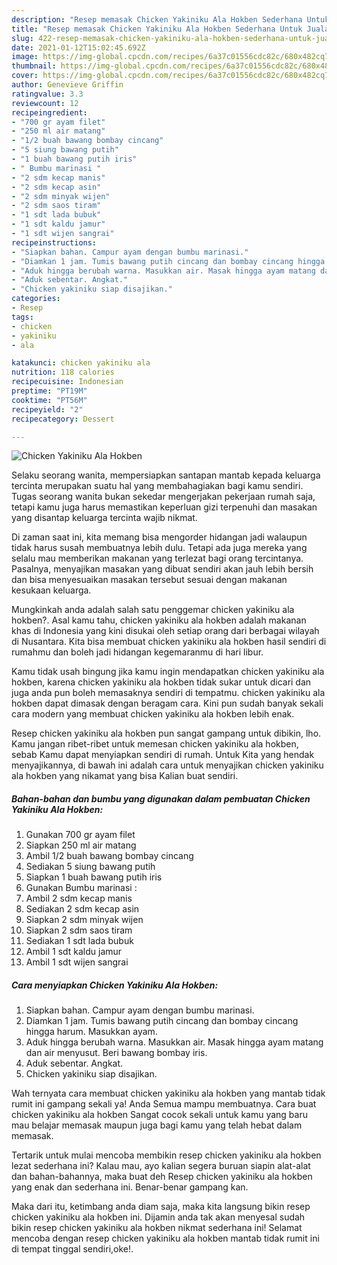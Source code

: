 ```yaml
---
description: "Resep memasak Chicken Yakiniku Ala Hokben Sederhana Untuk Jualan"
title: "Resep memasak Chicken Yakiniku Ala Hokben Sederhana Untuk Jualan"
slug: 422-resep-memasak-chicken-yakiniku-ala-hokben-sederhana-untuk-jualan
date: 2021-01-12T15:02:45.692Z
image: https://img-global.cpcdn.com/recipes/6a37c01556cdc82c/680x482cq70/chicken-yakiniku-ala-hokben-foto-resep-utama.jpg
thumbnail: https://img-global.cpcdn.com/recipes/6a37c01556cdc82c/680x482cq70/chicken-yakiniku-ala-hokben-foto-resep-utama.jpg
cover: https://img-global.cpcdn.com/recipes/6a37c01556cdc82c/680x482cq70/chicken-yakiniku-ala-hokben-foto-resep-utama.jpg
author: Genevieve Griffin
ratingvalue: 3.3
reviewcount: 12
recipeingredient:
- "700 gr ayam filet"
- "250 ml air matang"
- "1/2 buah bawang bombay cincang"
- "5 siung bawang putih"
- "1 buah bawang putih iris"
- " Bumbu marinasi "
- "2 sdm kecap manis"
- "2 sdm kecap asin"
- "2 sdm minyak wijen"
- "2 sdm saos tiram"
- "1 sdt lada bubuk"
- "1 sdt kaldu jamur"
- "1 sdt wijen sangrai"
recipeinstructions:
- "Siapkan bahan. Campur ayam dengan bumbu marinasi."
- "Diamkan 1 jam. Tumis bawang putih cincang dan bombay cincang hingga harum. Masukkan ayam."
- "Aduk hingga berubah warna. Masukkan air. Masak hingga ayam matang dan air menyusut. Beri bawang bombay iris."
- "Aduk sebentar. Angkat."
- "Chicken yakiniku siap disajikan."
categories:
- Resep
tags:
- chicken
- yakiniku
- ala

katakunci: chicken yakiniku ala 
nutrition: 118 calories
recipecuisine: Indonesian
preptime: "PT19M"
cooktime: "PT56M"
recipeyield: "2"
recipecategory: Dessert

---
```



![Chicken Yakiniku Ala Hokben](https://img-global.cpcdn.com/recipes/6a37c01556cdc82c/680x482cq70/chicken-yakiniku-ala-hokben-foto-resep-utama.jpg)

Selaku seorang wanita, mempersiapkan santapan mantab kepada keluarga tercinta merupakan suatu hal yang membahagiakan bagi kamu sendiri. Tugas seorang  wanita bukan sekedar mengerjakan pekerjaan rumah saja, tetapi kamu juga harus memastikan keperluan gizi terpenuhi dan masakan yang disantap keluarga tercinta wajib nikmat.

Di zaman  saat ini, kita memang bisa mengorder hidangan jadi walaupun tidak harus susah membuatnya lebih dulu. Tetapi ada juga mereka yang selalu mau memberikan makanan yang terlezat bagi orang tercintanya. Pasalnya, menyajikan masakan yang dibuat sendiri akan jauh lebih bersih dan bisa menyesuaikan masakan tersebut sesuai dengan makanan kesukaan keluarga. 



Mungkinkah anda adalah salah satu penggemar chicken yakiniku ala hokben?. Asal kamu tahu, chicken yakiniku ala hokben adalah makanan khas di Indonesia yang kini disukai oleh setiap orang dari berbagai wilayah di Nusantara. Kita bisa membuat chicken yakiniku ala hokben hasil sendiri di rumahmu dan boleh jadi hidangan kegemaranmu di hari libur.

Kamu tidak usah bingung jika kamu ingin mendapatkan chicken yakiniku ala hokben, karena chicken yakiniku ala hokben tidak sukar untuk dicari dan juga anda pun boleh memasaknya sendiri di tempatmu. chicken yakiniku ala hokben dapat dimasak dengan beragam cara. Kini pun sudah banyak sekali cara modern yang membuat chicken yakiniku ala hokben lebih enak.

Resep chicken yakiniku ala hokben pun sangat gampang untuk dibikin, lho. Kamu jangan ribet-ribet untuk memesan chicken yakiniku ala hokben, sebab Kamu dapat menyiapkan sendiri di rumah. Untuk Kita yang hendak menyajikannya, di bawah ini adalah cara untuk menyajikan chicken yakiniku ala hokben yang nikamat yang bisa Kalian buat sendiri.

<!--inarticleads1-->

##### Bahan-bahan dan bumbu yang digunakan dalam pembuatan Chicken Yakiniku Ala Hokben:

1. Gunakan 700 gr ayam filet
1. Siapkan 250 ml air matang
1. Ambil 1/2 buah bawang bombay cincang
1. Sediakan 5 siung bawang putih
1. Siapkan 1 buah bawang putih iris
1. Gunakan  Bumbu marinasi :
1. Ambil 2 sdm kecap manis
1. Sediakan 2 sdm kecap asin
1. Siapkan 2 sdm minyak wijen
1. Siapkan 2 sdm saos tiram
1. Sediakan 1 sdt lada bubuk
1. Ambil 1 sdt kaldu jamur
1. Ambil 1 sdt wijen sangrai




<!--inarticleads2-->

##### Cara menyiapkan Chicken Yakiniku Ala Hokben:

1. Siapkan bahan. Campur ayam dengan bumbu marinasi.
1. Diamkan 1 jam. Tumis bawang putih cincang dan bombay cincang hingga harum. Masukkan ayam.
1. Aduk hingga berubah warna. Masukkan air. Masak hingga ayam matang dan air menyusut. Beri bawang bombay iris.
1. Aduk sebentar. Angkat.
1. Chicken yakiniku siap disajikan.




Wah ternyata cara membuat chicken yakiniku ala hokben yang mantab tidak rumit ini gampang sekali ya! Anda Semua mampu membuatnya. Cara buat chicken yakiniku ala hokben Sangat cocok sekali untuk kamu yang baru mau belajar memasak maupun juga bagi kamu yang telah hebat dalam memasak.

Tertarik untuk mulai mencoba membikin resep chicken yakiniku ala hokben lezat sederhana ini? Kalau mau, ayo kalian segera buruan siapin alat-alat dan bahan-bahannya, maka buat deh Resep chicken yakiniku ala hokben yang enak dan sederhana ini. Benar-benar gampang kan. 

Maka dari itu, ketimbang anda diam saja, maka kita langsung bikin resep chicken yakiniku ala hokben ini. Dijamin anda tak akan menyesal sudah bikin resep chicken yakiniku ala hokben nikmat sederhana ini! Selamat mencoba dengan resep chicken yakiniku ala hokben mantab tidak rumit ini di tempat tinggal sendiri,oke!.

